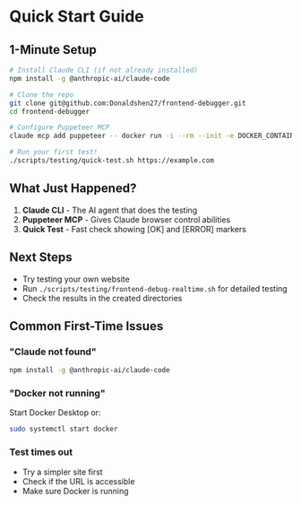 # Quick Start Guide

## 1-Minute Setup

```bash
# Install Claude CLI (if not already installed)
npm install -g @anthropic-ai/claude-code

# Clone the repo
git clone git@github.com:Donaldshen27/frontend-debugger.git
cd frontend-debugger

# Configure Puppeteer MCP
claude mcp add puppeteer -- docker run -i --rm --init -e DOCKER_CONTAINER=true mcp/puppeteer

# Run your first test!
./scripts/testing/quick-test.sh https://example.com
```

## What Just Happened?

1. **Claude CLI** - The AI agent that does the testing
2. **Puppeteer MCP** - Gives Claude browser control abilities
3. **Quick Test** - Fast check showing [OK] and [ERROR] markers

## Next Steps

- Try testing your own website
- Run `./scripts/testing/frontend-debug-realtime.sh` for detailed testing
- Check the results in the created directories

## Common First-Time Issues

### "Claude not found"
```bash
npm install -g @anthropic-ai/claude-code
```

### "Docker not running"
Start Docker Desktop or:
```bash
sudo systemctl start docker
```

### Test times out
- Try a simpler site first
- Check if the URL is accessible
- Make sure Docker is running